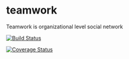 # teamwork
Teamwork is organizational level social network

[![Build Status](https://travis-ci.org/apetugideon/teamwork.svg?branch=master)](https://travis-ci.org/apetugideon/teamwork)

[![Coverage Status](https://coveralls.io/repos/github/apetugideon/teamwork/badge.svg?branch=master)](https://coveralls.io/github/apetugideon/teamwork?branch=master)
